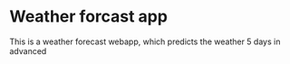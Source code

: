 # Weather forcast app
This is a weather forecast webapp, which predicts the weather 5 days in advanced
